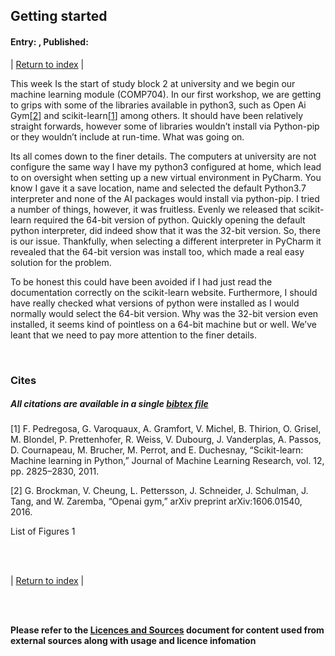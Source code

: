 ## Getting started 
#### Entry: <span id="index"></span>, Published: <span id="published"></span>

<span class="priv_entry" style="display: inline;"></span>
| 
[Return to index](../)
| 
<span class="next_entry" style="display: inline;"></span>


This week Is the start of study block 2 at university and we begin our machine learning module (COMP704). In our first workshop, we are getting to grips with some of the libraries available in python3, such as Open Ai Gym[[2](#c2)] and scikit-learn[[1](#c1)] among others. It should have been relatively straight forwards, however some of libraries wouldn’t install via Python-pip or they wouldn’t include at run-time. What was going on.

Its all comes down to the finer details. The computers at university are not configure the same way I have my python3 configured at home, which lead to on oversight when setting up a new virtual environment in PyCharm. You know I gave it a save location, name and selected the default Python3.7 interpreter and none of the AI packages would install via python-pip. I tried a number of things, however, it was fruitless. Evenly we released that scikit-learn required the 64-bit version of python. Quickly opening the default python interpreter, did indeed show that it was the 32-bit version. So, there is our issue. Thankfully, when selecting a different interpreter in PyCharm it revealed that the 64-bit version was install too, which made a real easy solution for the problem.

To be honest this could have been avoided if I had just read the documentation correctly on the scikit-learn website. Furthermore, I should have really checked what versions of python were installed as I would normally would select the 64-bit version. Why was the 32-bit version even installed, it seems kind of pointless on a 64-bit machine but or well. We’ve leant that we need to pay more attention to the finer details.


<br />

### Cites
##### All citations are available in a single [bibtex file](../references.bib)

<p id="c1">
[1]  F. Pedregosa, G. Varoquaux, A. Gramfort, V. Michel, B. Thirion, O. Grisel, M. Blondel, P. Prettenhofer, R. Weiss, V. Dubourg, J. Vanderplas, A. Passos, D. Cournapeau, M. Brucher, M. Perrot, and E. Duchesnay, “Scikit-learn: Machine learning in Python,” Journal of Machine Learning Research, vol. 12, pp. 2825–2830, 2011.
</p>
<p id="c2">
[2] G. Brockman, V. Cheung, L. Pettersson, J. Schneider, J. Schulman, J. Tang, and W. Zaremba, “Openai gym,” arXiv preprint arXiv:1606.01540, 2016.

List of Figures
1

</p>

<br />
<br />

<span class="priv_entry" style="display: inline;"></span>
| 
[Return to index](../)
| 
<span class="next_entry" style="display: inline;"></span>

<br />
<br />

**Please refer to the [Licences and Sources](../resources/licences-and-sources) document for content used from external sources along with usage and licence infomation**

<br />

<script>
// Store the entry id and published values in a JS script, to make life easier with updateing links.
entry_id  = 0
published = "27-01-22" 
week = 1

document.getElementById("index").innerHTML = entry_id
document.getElementById("published").innerHTML   = `${published} (Week: ${week})`


next_page = "journal_"+ (entry_id + 1)
priv_page = "journal_"+ (entry_id - 1)

next_links = document.getElementsByClassName("next_entry")
priv_links = document.getElementsByClassName("priv_entry")

// atempt to fetch the next page. 
// if we get an ok responce display the next links, 
// otherwise we have most likely reaced the end.
fetch('./'+next_page+'.html')
    .then (
        responce => {
        if ( responce.ok ) 
            for ( let i in next_links )
                next_links[i].innerHTML = '<a href="./'+next_page+'">Next ></a>'
        }
    )

// only display the priv page link if we have gone past the first page.
// theres no need to fetch the prv page, since we know the min id is 0
if (entry_id > 0)
    for ( let i in priv_links )
        priv_links[i].innerHTML = '<a href="./'+priv_page+'">< Priv</a>'


</script>